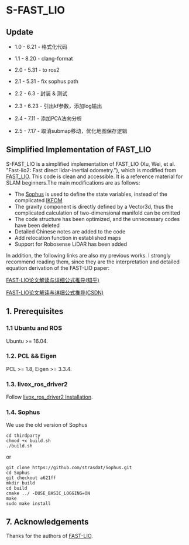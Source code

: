 # S-FAST_LIO

## Update

- 1.0 - 6.21 - 格式化代码
- 1.1 - 8.20 - clang-format

- 2.0 - 5.31 - to ros2
- 2.1 - 5.31 - fix sophus path
- 2.2 - 6.3 - 封装 & 测试

- 2.3 - 6.23 - 引出kf参数，添加log输出
- 2.4 - 7.11 - 添加PCA法向分析
- 2.5 - 7.17 - 取消submap移动，优化地图保存逻辑


## Simplified Implementation of FAST_LIO

S-FAST_LIO is a simplified implementation of FAST_LIO (Xu, Wei, et al. "Fast-lio2: Fast direct lidar-inertial odometry."), which is modified from [FAST_LIO](https://github.com/hku-mars/FAST_LIO). This code is clean and accessible. It is a reference material for SLAM beginners.The main modifications are as follows:
* The [Sophus](https://github.com/strasdat/Sophus) is used to define the state variables, instead of the complicated [IKFOM](https://github.com/hku-mars/IKFoM)
* The gravity component is directly defined by a Vector3d, thus the complicated calculation of two-dimensional manifold can be omitted
* The code structure has been optimized, and the unnecessary codes have been deleted
* Detailed Chinese notes are added to the code
* Add relocation function in established maps
* Support for Robosense LiDAR has been added

 In addition, the following links are also my previous works. I strongly recommend reading them, since they are the interpretation and detailed equation derivation of the FAST-LIO paper:

[FAST-LIO论文解读与详细公式推导(知乎)](https://zhuanlan.zhihu.com/p/587500859)

[FAST-LIO论文解读与详细公式推导(CSDN)](https://blog.csdn.net/weixin_44923488/article/details/128103159)



## 1. Prerequisites
### 1.1 **Ubuntu** and **ROS**
Ubuntu >= 16.04.

### 1.2. **PCL && Eigen**
PCL >= 1.8, Eigen >= 3.3.4.

### 1.3. **livox_ros_driver2**
Follow [livox_ros_driver2 Installation](https://github.com/Livox-SDK/livox_ros_driver2).

### 1.4. **Sophus**
We use the old version of Sophus

```
cd thirdparty
chmod +x build.sh
./build.sh

```
or

```
git clone https://github.com/strasdat/Sophus.git
cd Sophus
git checkout a621ff
mkdir build
cd build
cmake ../ -DUSE_BASIC_LOGGING=ON
make
sudo make install
```


## 7. Acknowledgements
Thanks for the authors of [FAST-LIO](https://github.com/hku-mars/FAST_LIO).
